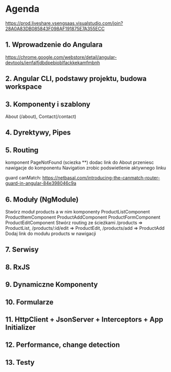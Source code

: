 # Agenda

https://prod.liveshare.vsengsaas.visualstudio.com/join?28A0A83DB085843F098AF191875E7A355ECC

## 1. Wprowadzenie do Angulara
https://chrome.google.com/webstore/detail/angular-devtools/ienfalfjdbdpebioblfackkekamfmbnh

## 2. Angular CLI, podstawy projektu, budowa workspace

## 3. Komponenty i szablony
About (/about), Contact(/contact)
## 4. Dyrektywy, Pipes

## 5. Routing
komponent PageNotFound (sciezka **)
dodac link do About
przeniesc nawigacje do komponentu Navigation
zrobic podswietlenie aktywnego linku

guard canMatch: https://netbasal.com/introducing-the-canmatch-router-guard-in-angular-84e398046c9a

## 6. Moduły (NgModule)
Stwórz moduł products a w nim komponenty ProductListComponent ProductItemComponent ProductAddComponent ProductFormComponent ProductEditComponent
Stwórz routing ze ścieżkami /products => ProductList, /products/:id/edit => ProductEdit, /products/add => ProductAdd
Dodaj link do modułu products w nawigacji
## 7. Serwisy

## 8. RxJS

## 9. Dynamiczne Komponenty

## 10. Formularze

## 11. HttpClient + JsonServer + Interceptors + App Initializer

## 12. Performance, change detection

## 13. Testy
